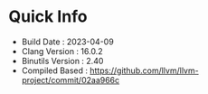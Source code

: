 # Quick Info
* Build Date : 2023-04-09
* Clang Version : 16.0.2
* Binutils Version : 2.40
* Compiled Based : https://github.com/llvm/llvm-project/commit/02aa966c
